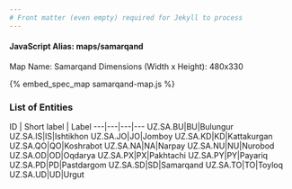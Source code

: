 ```yaml
---
# Front matter (even empty) required for Jekyll to process
---
```


#### JavaScript Alias: maps/samarqand

Map Name: Samarqand
Dimensions (Width x Height): 480x330





{% embed_spec_map samarqand-map.js %}

### List of Entities

ID | Short label | Label
---|---|---|---
UZ.SA.BU|BU|Bulungur
UZ.SA.IS|IS|Ishtikhon
UZ.SA.JO|JO|Jomboy
UZ.SA.KD|KD|Kattakurgan
UZ.SA.QO|QO|Koshrabot
UZ.SA.NA|NA|Narpay
UZ.SA.NU|NU|Nurobod
UZ.SA.OD|OD|Oqdarya
UZ.SA.PX|PX|Pakhtachi
UZ.SA.PY|PY|Payariq
UZ.SA.PD|PD|Pastdargom
UZ.SA.SD|SD|Samarqand
UZ.SA.TO|TO|Toyloq
UZ.SA.UD|UD|Urgut